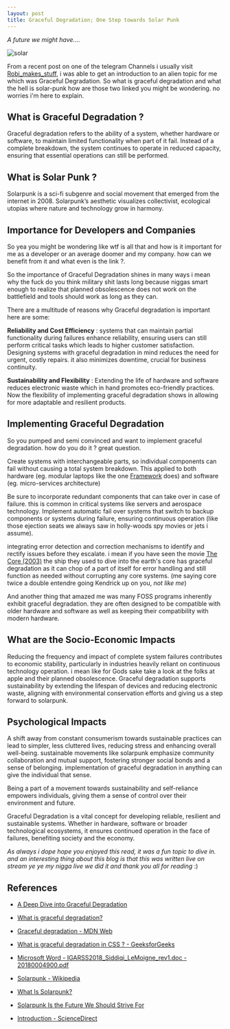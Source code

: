 ```yaml
---
layout: post
title: Graceful Degradation; One Step towards Solar Punk
---
```



*A future we might have....*


![solar](https://i.imgur.com/2onbInq.png)



From a recent post on one of the telegram Channels i usually visit [Robi_makes_stuff](https://t.me/Robi_makes_stuff), i was able to  get an introduction to an alien topic for me which was Graceful Degradation. So what is graceful degradation and what the hell is solar-punk how are those two linked you might be wondering. no worries i'm here to explain.



## What is Graceful Degradation ?

Graceful degradation refers to the ability of a system, whether hardware or software, to maintain limited functionality when part of it fail. Instead of a complete breakdown, the system continues to operate in reduced capacity, ensuring that essential operations can still be performed. 



## What is Solar Punk ?

Solarpunk is a sci-fi subgenre and social movement that emerged from the internet in 2008. Solarpunk’s aesthetic visualizes collectivist, ecological utopias where nature and 
technology grow in harmony.



## Importance for Developers and Companies

So yea you might be wondering like wtf is all that and how is it important for me as a developer or an average doomer and my company. how can we benefit from it and what even is the link ?. 

So the importance of Graceful Degradation shines in many ways i mean why the fuck do you think military shit lasts long because niggas smart enough to realize that planned obsolescence does not work on the battlefield and tools should work as long as they can. 

There are a multitude of reasons why Graceful degradation is important here are some:

**Reliability and Cost Efficiency** : systems that can maintain partial functionality during failures enhance reliability, ensuring users can still perform critical tasks which leads to higher customer satisfaction. Designing systems with graceful degradation in mind reduces the need for urgent, costly repairs. it also minimizes downtime, crucial for business continuity. 

**Sustainability and Flexibility** : Extending the life of hardware and software reduces electronic waste which in hand promotes eco-friendly practices. Now the flexibility of implementing graceful degradation shows in allowing for more adaptable and resilient products. 



## Implementing Graceful Degradation

So you pumped and semi convinced and want to implement graceful degradation. how do you do it ? great question.



Create systems with interchangeable parts, so individual components can fail without causing a total system breakdown. This applied to both hardware (eg. modular laptops like the one [Framework](https://frame.work/) does) and software (eg. micro-services architecture)

Be sure to incorporate redundant components that can take over in case of failure. this is common in critical systems like servers and aerospace technology. Implement automatic fail over systems that switch to backup components or systems during failure, ensuring continuous operation (like those ejection seats we always saw in holly-woods spy movies or jets i assume).

integrating error detection and correction mechanisms to identify and rectify issues before they escalate. i mean if you have seen the movie [The Core (2003)](https://www.imdb.com/title/tt0298814/) the ship they used to dive into the earth's core has graceful degradation as it can chop of a part of itself for error handling and still function as needed without corrupting any core systems. (me saying core twice a double entendre going Kendrick up on you, *not like me*)

And another thing that amazed me was many FOSS programs inherently exhibit graceful degradation. they are often designed to be compatible with older hardware and software as well as keeping their compatibility with modern hardware.



## What are the Socio-Economic Impacts

Reducing the frequency and impact of complete system failures contributes to economic stability, particularly in industries heavily reliant on continuous technology operation. i mean like for Gods sake take a look at the folks at apple and their planned obsolescence. Graceful degradation supports sustainability by extending the lifespan of devices and reducing electronic waste, aligning with environmental conservation efforts and giving us a step forward to solarpunk. 



## Psychological Impacts

A shift away from constant consumerism towards sustainable practices can lead to simpler, less cluttered lives, reducing stress and enhancing overall well-being. sustainable movements like solarpunk emphasize community collaboration and mutual support, fostering stronger social bonds and a sense of belonging. implementation of graceful degradation in anything can give the individual that sense. 

Being a part of a movement towards sustainability and self-reliance empowers individuals, giving them a sense of control over their environment and future. 



Graceful Degradation is a vital concept for developing reliable, resilient and sustainable systems. Whether in hardware, software or broader technological ecosystems, it ensures continued operation in the face of failures, benefiting society and the economy.



*As always i dope hope you enjoyed this read, it was a fun topic to dive in. and an interesting thing about this blog is that this was written live on stream ye ye my nigga live we did it and thank you all for reading* :)



## References

-  [A Deep Dive into Graceful Degradation](https://www.codereliant.io/failing-with-dignity/)

- [What is graceful degradation?](https://www.techtarget.com/searchnetworking/definition/graceful-degradation)

- [Graceful degradation - MDN Web](https://developer.mozilla.org/en-US/docs/Glossary/Graceful_degradation)

- [What is graceful degradation in CSS ? - GeeksforGeeks](https://www.geeksforgeeks.org/what-is-graceful-degradation-in-css/)

- [Microsoft Word - IGARSS2018\_Siddiqi\_LeMoigne\_rev1.doc - 20180004900.pdf](https://ntrs.nasa.gov/api/citations/20180004900/downloads/20180004900.pdf)

- [Solarpunk - Wikipedia](https://en.wikipedia.org/wiki/Solarpunk)

- [What Is Solarpunk?](https://builtin.com/articles/solarpunk)

- [Solarpunk Is the Future We Should Strive For](https://earth.org/solarpunk/)

- [Introduction - ScienceDirect](https://www.sciencedirect.com/science/article/abs/pii/B9780123695291500033)


